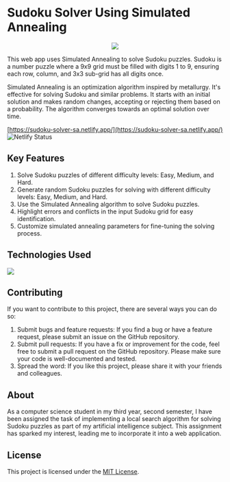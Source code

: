 
# Sudoku Solver Using Simulated Annealing
<p align="center">
  <img src="https://www.dropbox.com/s/ifgung48dlcrw61/sudoku-solver-using-simulated-annealing-cover.png?raw=1" />
</p> 
This web app uses Simulated Annealing to solve Sudoku puzzles. Sudoku is a number puzzle where a 9x9 grid must be filled with digits 1 to 9, ensuring each row, column, and 3x3 sub-grid has all digits once.  

Simulated Annealing is an optimization algorithm inspired by metallurgy. It's effective for solving Sudoku and similar problems. It starts with an initial solution and makes random changes, accepting or rejecting them based on a probability. The algorithm converges towards an optimal solution over time.

[https://sudoku-solver-sa.netlify.app/](https://sudoku-solver-sa.netlify.app/)  
<img  src="https://api.netlify.com/api/v1/badges/3d681982-b4f1-4bef-9765-06a6d858f2dd/deploy-status"  alt="Netlify Status"/> 

## Key Features 

 1. Solve Sudoku puzzles of different difficulty levels: Easy, Medium, and Hard.
 2. Generate random Sudoku puzzles for solving with different difficulty levels: Easy, Medium, and Hard.
 3. Use the Simulated Annealing algorithm to solve Sudoku puzzles.
 4. Highlight errors and conflicts in the input Sudoku grid for easy identification.
 5. Customize simulated annealing parameters for fine-tuning the solving process.

## Technologies Used
<img  src="https://skillicons.dev/icons?i=html,css,react,ts,nodejs,netlify&perline=7"/>

## Contributing
If you want to contribute to this project, there are several ways you can do so:

1.  Submit bugs and feature requests: If you find a bug or have a feature request, please submit an issue on the GitHub repository.
2.  Submit pull requests: If you have a fix or improvement for the code, feel free to submit a pull request on the GitHub repository. Please make sure your code is well-documented and tested.
3.  Spread the word: If you like this project, please share it with your friends and colleagues.

## About
As a computer science student in my third year, second semester, I have been assigned the task of implementing a local search algorithm for solving Sudoku puzzles as part of my artificial intelligence subject. This assignment has sparked my interest, leading me to incorporate it into a web application.
 
## License
This project is licensed under the [MIT License](LICENSE).
